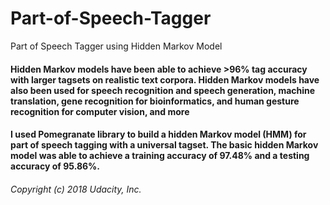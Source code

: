 # Part-of-Speech-Tagger
Part of Speech Tagger using Hidden Markov Model
#### Hidden Markov models have been able to achieve >96% tag accuracy with larger tagsets on realistic text corpora. Hidden Markov models have also been used for speech recognition and speech generation, machine translation, gene recognition for bioinformatics, and human gesture recognition for computer vision, and more

#### I used Pomegranate library to build a hidden Markov model (HMM) for part of speech tagging with a universal tagset. The basic hidden Markov model was able to achieve a training accuracy of 97.48% and a testing accuracy of 95.86%.







###### Copyright (c) 2018 Udacity, Inc.
